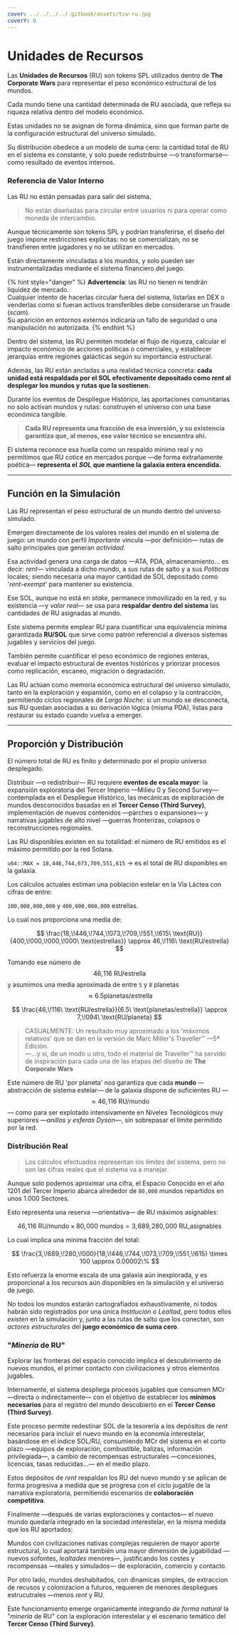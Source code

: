 ```yaml
---
cover: ../../../../.gitbook/assets/tcw-ru.jpg
coverY: 0
---
```


# Unidades de Recursos

Las **Unidades de Recursos** (RU) son tokens SPL utilizados dentro de **The Corporate Wars** para representar el peso económico estructural de los mundos.

Cada mundo tiene una cantidad determinada de RU asociada, que refleja su riqueza relativa dentro del modelo económico.

Estas unidades no se asignan de forma dinámica, sino que forman parte de la configuración estructural del universo simulado.

Su distribución obedece a un modelo de suma cero: la cantidad total de RU en el sistema es constante, y solo puede redistribuirse —o transformarse— como resultado de eventos internos.

### Referencia de Valor Interno

Las RU no están pensadas para salir del sistema.

> No están diseñadas para circular entre usuarios ni para operar como moneda de intercambio.

Aunque técnicamente son tokens SPL y podrían transferirse, el diseño del juego impone restricciones explícitas: no se comercializan, no se transfieren entre jugadores y no se utilizan en mercados.

Están directamente vinculadas a los mundos, y solo pueden ser instrumentalizadas mediante el sistema financiero del juego.

{% hint style="danger" %}
**Advertencia**: las RU no tienen ni tendrán liquidez de mercado.\
Cualquier intento de hacerlas circular fuera del sistema, listarlas en DEX o venderlas como si fueran activos transferibles debe considerarse un fraude (_scam_).\
Su aparición en entornos externos indicaría un fallo de seguridad o una manipulación no autorizada.
{% endhint %}

Dentro del sistema, las RU permiten modelar el flujo de riqueza, calcular el impacto económico de acciones políticas o comerciales, y establecer jerarquías entre regiones galácticas según su importancia estructural.

Además, las RU están ancladas a una realidad técnica concreta: **cada unidad está respaldada por el SOL efectivamente depositado como _rent_ al desplegar los mundos y rutas que la sostienen.**

Durante los eventos de Despliegue Histórico, las aportaciones comunitarias no solo activan mundos y rutas: construyen el universo con una base económica tangible.

> **Cada RU representa una fracción de esa inversión, y su existencia garantiza que, al menos, ese valor técnico se encuentra ahí.**

El sistema reconoce esa huella como un respaldo mínimo real y no permitimos que RU cotice en mercados porque —de forma extrañamente poética— **representa el** _**SOL**_ **que mantiene la galaxia entera encendida.**

***

## Función en la Simulación

Las RU representan el peso estructural de un mundo dentro del universo simulado.

Emergen directamente de los valores reales del mundo en el sistema de juego: un mundo con perfil _Importante_ vincula —por definición— rutas de salto principales que generan _actividad_.

Esa actividad genera una carga de datos —ATA, PDA, almacenamiento... es decir: _rent_— vinculada a dicho mundo, a sus rutas de salto y a sus _Políticas_ locales; siendo necesaria una mayor cantidad de SOL depositado como '_rent-exempt_' para mantener su existencia.

Ese SOL, aunque no está en _stake_, permanece inmovilizado en la red, y su existencia —y _valor real_— se usa para **respaldar dentro del sistema** las cantidades de RU asignadas al mundo.

Este sistema permite emplear RU para cuantificar una equivalencia mínima garantizada **RU/SOL** que sirve como patrón referencial a diversos sistemas jugables y servicios del juego.

También permite cuantificar el peso económico de regiones enteras, evaluar el impacto estructural de eventos históricos y priorizar procesos como replicación, escaneo, migración o degradación.

Las RU actúan como memoria económica estructural del universo simulado, tanto en la exploración y expansión, como en el colapso y la contracción, permitiendo ciclos regionales de _Larga Noche_: si un mundo se desconecta, sus RU quedan asociadas a su derivación lógica (misma PDA), listas para restaurar su estado cuando vuelva a emerger.

***

## Proporción y Distribución

El número total de RU es finito y determinado por el propio universo desplegado.

Distribuir —o redistribuir— RU requiere **eventos de escala mayor**: la expansión exploratoria del Tercer Imperio —Milieu 0 y Second Survey— contemplada en el Despliegue Histórico, las mecánicas de exploración de mundos desconocidos basadas en el **Tercer Censo (Third Survey)**, implementación de nuevos contenidos —parches o expansiones— y narrativas jugables de alto nivel —guerras fronterizas, colapsos o reconstrucciones regionales.

Las RU disponibles existen en su totalidad: el número de RU emitidos es el máximo permitido por la red Solana.

`u64::MAX = 18,446,744,073,709,551,615` → es el total de RU disponibles en la galaxia.

Los cálculos actuales estiman una población estelar en la Vía Láctea con cifras de entre:

`100,000,000,000` y `400,000,000,000` estrellas.

Lo cual nos proporciona una media de:

$$
\frac{18,\!446,\!744,\!073,\!709,\!551,\!615\ \text{RU}}{400,\!000,\!000,\!000\ \text{estrellas}} \approx 46,\!116\ \text{RU/estrella}
$$

Tomando ese número de $$46,\!116\ \text{RU/estrella}$$ y asumimos una media aproximada de entre `5` y `8` planetas $$\approx 6.5 \text{planetas/estrella}$$ 

$$
\frac{46,\!116\ \text{RU/estrella}}{6.5\ \text{planetas/estrella}} \approx 7,\!094\ \text{RU/planeta}
$$

> CASUALMENTE: Un resultado muy aproximado a los 'máximos relativos' que se dan en la versión de Marc Miller's Traveller™ —5ª Edición.\
> —...y sí, de un modo u otro, todo el material de Traveller™ ha servido de inspiración para cada una de las etapas del diseño de **The Corporate Wars**

Este número de RU 'por planeta' nos garantiza que cada **mundo** —abstracción de sistema estelar— de la galaxia dispone de suficientes RU —$$\approx 46,\!116\ \text{RU/mundo}$$— como para ser explotado intensivamente en Niveles Tecnológicos muy superiores —_anillos y esferas Dyson_—, sin sobrepasar el límite permitido por la red.

### Distribución Real

> Los cálculos efectuados representan los _límites_ del sistema, pero no son las cifras reales que el sistema va a manejar.

Aunque solo podemos aproximar una cifra, el Espacio Conocido en el año 1201 del Tercer Imperio abarca alrededor de `80,000` mundos repartidos en unos 1.000 Sectores.

Esto representa una reserva —orientativa— de RU máximos asignables:

$$
46,\!116\ \text{RU/mundo} \times 80,\!000\ \text{mundos} = 3,\!689,\!280,\!000\ \text{RU_{asignables}}
$$

Lo cual implica una mínima fracción del total:

$$
\frac{3,\!689,\!280,\!000}{18,\!446,\!744,\!073,\!709,\!551,\!615} \times 100 \approx 0.00002\%
$$

Esto refuerza la enorme escala de una galaxia aún inexplorada, y es proporcional a los recursos aún disponibles en la simulación y el universo de juego.

No todos los mundos estarán cartografiados exhaustivamente, ni todos habrán sido registrados por una única _Institución_ o _Lealtad_, pero todos ellos _existen_ en la simulación y, junto a las rutas de salto que los conectan, son _actores estructurales_ del **juego económico de suma cero**.

### "_Minería_ de RU"

Explorar las fronteras del espacio conocido implica el descubrimiento de nuevos mundos, el primer contacto con civilizaciones y otros elementos jugables.

Internamente, el sistema despliega procesos jugables que consumen MCr —directa o indirectamente— con el objetivo de establecer los **mínimos necesarios** para el registro del mundo descubierto en el **Tercer Censo (Third Survey)**.

Este proceso permite redestinar SOL de la tesorería a los depósitos de _rent_ necesarios para incluir el nuevo mundo en la economía interestelar, basándose en el índice SOL/RU, consumiendo MCr del sistema en el corto plazo —equipos de exploración, combustible, balizas, información privilegiada—, a cambio de recompensas estructurales —concesiones, licencias, tasas reducidas...— en el medio plazo.

Estos depósitos de _rent_ respaldan los RU del nuevo mundo y se aplican de forma progresiva a medida que se progresa con el ciclo jugable de la narrativa exploratoria, permitiendo escenarios de **colaboración competitiva**.

Finalmente —después de varias exploraciones y contactos— el nuevo mundo quedaría integrado en la sociedad interestelar, en la misma medida que los RU aportados:

Mundos con civilizaciones nativas complejas requieren de mayor aporte estructural, lo cual aportará también una mayor dimensión de jugabilidad —nuevos sofontes, _lealtades_ menores—, justificando los costes y recompensas —reales y simulados— de exploración, comercio y contacto.

Por otro lado, mundos deshabitados, con dinamicas simples, de extraccion de recusos y colonizacion a futuros, requieren de menores despliegues estrucutrales —menos _rent_ y RU.

Este funcionamiento emerge organicamente integrando _de forma natural_ la "_minería_ de RU" con la exploración interestelar y el escenario temático del **Tercer Censo (Third Survey)**.


